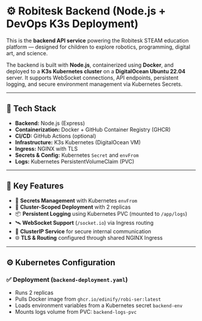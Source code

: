 # ⚙️ Robitesk Backend (Node.js + DevOps K3s Deployment)

This is the **backend API service** powering the Robitesk STEAM education platform — designed for children to explore robotics, programming, digital art, and science.

The backend is built with **Node.js**, containerized using **Docker**, and deployed to a **K3s Kubernetes cluster** on a **DigitalOcean Ubuntu 22.04** server. It supports WebSocket connections, API endpoints, persistent logging, and secure environment management via Kubernetes Secrets.

---

## 🧰 Tech Stack

- **Backend:** Node.js (Express)
- **Containerization:** Docker + GitHub Container Registry (GHCR)
- **CI/CD:** GitHub Actions (optional)
- **Infrastructure:** K3s Kubernetes (DigitalOcean VM)
- **Ingress:** NGINX with TLS
- **Secrets & Config:** Kubernetes `Secret` and `envFrom`
- **Logs:** Kubernetes PersistentVolumeClaim (PVC)

---
## 🚀 Key Features

- 🔐 **Secrets Management** with Kubernetes `envFrom`
- 🧠 **Cluster-Scoped Deployment** with 2 replicas
- 📦 **Persistent Logging** using Kubernetes PVC (mounted to `/app/logs`)
- 🛰️ **WebSocket Support** (`/socket.io`) via Ingress routing
- 🧩 **ClusterIP Service** for secure internal communication
- 🌐 **TLS & Routing** configured through shared NGINX Ingress

---

## ⚙️ Kubernetes Configuration

### ✅ Deployment (`backend-deployment.yaml`)

- Runs 2 replicas
- Pulls Docker image from `ghcr.io/edinify/robi-ser:latest`
- Loads environment variables from a Kubernetes secret `backend-env`
- Mounts logs volume from PVC: `backend-logs-pvc`